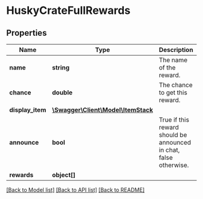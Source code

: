 # HuskyCrateFullRewards

## Properties
Name | Type | Description | Notes
------------ | ------------- | ------------- | -------------
**name** | **string** | The name of the reward. | [optional] 
**chance** | **double** | The chance to get this reward. | [optional] 
**display_item** | [**\Swagger\Client\Model\ItemStack**](ItemStack.md) |  | [optional] 
**announce** | **bool** | True if this reward should be announced in chat, false otherwise. | [optional] 
**rewards** | **object[]** |  | [optional] 

[[Back to Model list]](../README.md#documentation-for-models) [[Back to API list]](../README.md#documentation-for-api-endpoints) [[Back to README]](../README.md)


